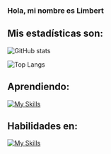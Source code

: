 ### Hola, mi nombre es Limbert ###

## Mis estadísticas son: 
![GitHub stats](https://github-readme-stats.vercel.app/api?username=LimbersMay&show_icons=true&theme=tokyonight)

![Top Langs](https://github-readme-stats.vercel.app/api/top-langs/?username=LimbersMay)

## Aprendiendo: 

[![My Skills](https://skills.thijs.gg/icons?i=ts,react,docker,redux)](https://skills.thijs.gg)
  
## Habilidades en:
[![My Skills](https://skills.thijs.gg/icons?i=js,nodejs,express,git,github)](https://skills.thijs.gg)

